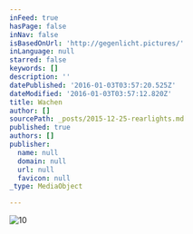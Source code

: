 ```yaml
---
inFeed: true
hasPage: false
inNav: false
isBasedOnUrl: 'http://gegenlicht.pictures/'
inLanguage: null
starred: false
keywords: []
description: ''
datePublished: '2016-01-03T03:57:20.525Z'
dateModified: '2016-01-03T03:57:12.820Z'
title: Wachen
author: []
sourcePath: _posts/2015-12-25-rearlights.md
published: true
authors: []
publisher:
  name: null
  domain: null
  url: null
  favicon: null
_type: MediaObject

---
```

![10](https://s3-us-west-2.amazonaws.com/the-grid-img/p/e16cf1a76ae3ac77668cdb4ebdb2392f1c76cef7.jpg)